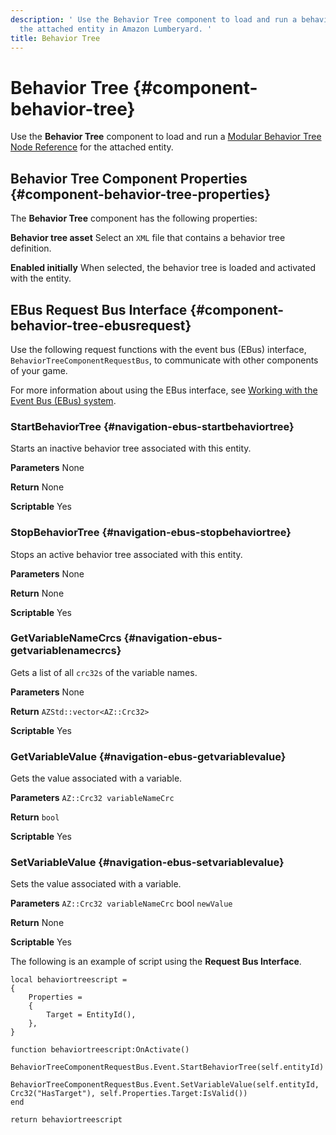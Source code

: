 ```yaml
---
description: ' Use the Behavior Tree component to load and run a behavior tree for
  the attached entity in Amazon Lumberyard. '
title: Behavior Tree
---
```

# Behavior Tree {#component-behavior-tree}

Use the **Behavior Tree** component to load and run a [Modular Behavior Tree Node Reference](/docs/userguide/ai/scripting/mbt-nodes.md) for the attached entity\.

## Behavior Tree Component Properties {#component-behavior-tree-properties}

The **Behavior Tree** component has the following properties:

**Behavior tree asset**
Select an `XML` file that contains a behavior tree definition\.

**Enabled initially**
When selected, the behavior tree is loaded and activated with the entity\.

## EBus Request Bus Interface {#component-behavior-tree-ebusrequest}

Use the following request functions with the event bus \(EBus\) interface, `BehaviorTreeComponentRequestBus`, to communicate with other components of your game\.

For more information about using the EBus interface, see [Working with the Event Bus \(EBus\) system](/docs/userguide/programming/ebus/intro.md)\.

### StartBehaviorTree {#navigation-ebus-startbehaviortree}

Starts an inactive behavior tree associated with this entity\.

**Parameters**
None

**Return**
None

**Scriptable**
Yes

### StopBehaviorTree {#navigation-ebus-stopbehaviortree}

Stops an active behavior tree associated with this entity\.

**Parameters**
None

**Return**
None

**Scriptable**
Yes

### GetVariableNameCrcs {#navigation-ebus-getvariablenamecrcs}

Gets a list of all `crc32s` of the variable names\.

**Parameters**
None

**Return**
`AZStd::vector<AZ::Crc32>`

**Scriptable**
Yes

### GetVariableValue {#navigation-ebus-getvariablevalue}

Gets the value associated with a variable\.

**Parameters**
`AZ::Crc32 variableNameCrc`

**Return**
`bool`

**Scriptable**
Yes

### SetVariableValue {#navigation-ebus-setvariablevalue}

Sets the value associated with a variable\.

**Parameters**
`AZ::Crc32 variableNameCrc`
bool `newValue`

**Return**
None

**Scriptable**
Yes

The following is an example of script using the **Request Bus Interface**\.

```
local behaviortreescript =
{
    Properties =
    {
        Target = EntityId(),
    },
}

function behaviortreescript:OnActivate()
    BehaviorTreeComponentRequestBus.Event.StartBehaviorTree(self.entityId)
    BehaviorTreeComponentRequestBus.Event.SetVariableValue(self.entityId, Crc32("HasTarget"), self.Properties.Target:IsValid())
end

return behaviortreescript
```